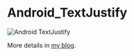 # Android_TextJustify
![Android TextJustify](https://4.bp.blogspot.com/-h7UUGL6bT60/V1J5VNMSekI/AAAAAAAAdYM/pNqthrl2Gw0aNI_GDRi2Mg-_HksOlRmowCLcB/s640/TextJustify.gif)<p>
More details in [my blog](https://phchu.blogspot.tw/2016/06/justifying-text-in-android-app-using.html).

